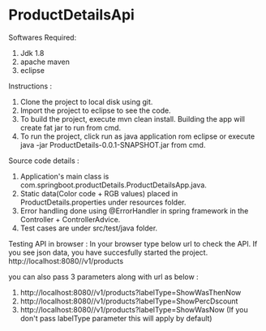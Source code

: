 # ProductDetailsApi

Softwares Required:
1. Jdk 1.8
2. apache maven 
3. eclipse

Instructions :

1. Clone the project to local disk using git. 
2. Import the project to eclipse to see the code.
3. To build the project, execute mvn clean install. Building the app will create fat jar to run from cmd.
4. To run the project, click run as java application rom eclipse or execute java -jar ProductDetails-0.0.1-SNAPSHOT.jar from cmd.


Source code details :

1. Application's main class is com.springboot.productDetails.ProductDetailsApp.java.
2. Static data(Color code + RGB values) placed in ProductDetails.properties under resources folder.
3. Error handling done using @ErrorHandler in spring framework in the Controller + ControllerAdvice.
3. Test cases are under src/test/java folder.


Testing API in browser :
In your browser type below url to check the API. If you see json data, you have succesfully started the project.
http://localhost:8080//v1/products

you can also pass 3 parameters along with url as below :
1. http://localhost:8080//v1/products?labelType=ShowWasThenNow 
2. http://localhost:8080//v1/products?labelType=ShowPercDscount
3. http://localhost:8080//v1/products?labelType=ShowWasNow (If you don't pass labelType parameter this will apply by default)
